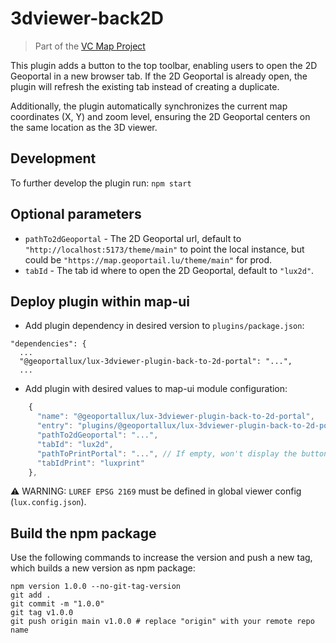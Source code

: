 # 3dviewer-back2D

> Part of the [VC Map Project](https://github.com/virtualcitySYSTEMS/map-ui)

This plugin adds a button to the top toolbar, enabling users to open the 2D Geoportal in a new browser tab. If the 2D Geoportal is already open, the plugin will refresh the existing tab instead of creating a duplicate.

Additionally, the plugin automatically synchronizes the current map coordinates (X, Y) and zoom level, ensuring the 2D Geoportal centers on the same location as the 3D viewer.

## Development

To further develop the plugin run: `npm start`

## Optional parameters

- `pathTo2dGeoportal` - The 2D Geoportal url, default to `"http://localhost:5173/theme/main"` to point the local instance, but could be `"https://map.geoportail.lu/theme/main"` for prod.
- `tabId` - The tab id where to open the 2D Geoportal, default to `"lux2d"`.

## Deploy plugin within map-ui

- Add plugin dependency in desired version to `plugins/package.json`:

```
"dependencies": {
  ...
  "@geoportallux/lux-3dviewer-plugin-back-to-2d-portal": "...",
  ...
```

- Add plugin with desired values to map-ui module configuration:

```js
    {
      "name": "@geoportallux/lux-3dviewer-plugin-back-to-2d-portal",
      "entry": "plugins/@geoportallux/lux-3dviewer-plugin-back-to-2d-portal/index.js",
      "pathTo2dGeoportal": "...",
      "tabId": "lux2d",
      "pathToPrintPortal": "...", // If empty, won't display the button to 3D print portal
      "tabIdPrint": "luxprint"
    },
```

⚠️ WARNING: `LUREF EPSG 2169` must be defined in global viewer config (`lux.config.json`).

## Build the npm package

Use the following commands to increase the version and push a new tag, which builds a new version as npm package:

```shell
npm version 1.0.0 --no-git-tag-version
git add .
git commit -m "1.0.0"
git tag v1.0.0
git push origin main v1.0.0 # replace "origin" with your remote repo name

```
